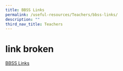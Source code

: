 ```yaml
---
title: BBSS Links
permalink: /useful-resources/Teachers/bbss-links/
description: ""
third_nav_title: Teachers
---
```

# link broken

[BBSS Links](https://bukitbatoksec.moe.edu.sg/useful-resources/teachers/bbss-links)